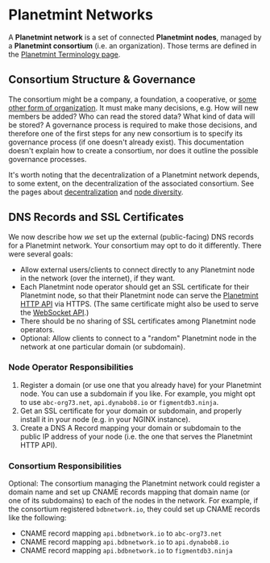 <!---
Copyright © 2020 Interplanetary Database Association e.V.,
Planetmint and IPDB software contributors.
SPDX-License-Identifier: (Apache-2.0 AND CC-BY-4.0)
Code is Apache-2.0 and docs are CC-BY-4.0
--->

# Planetmint Networks

A **Planetmint network** is a set of connected **Planetmint nodes**, managed by a **Planetmint consortium** (i.e. an organization). Those terms are defined in the [Planetmint Terminology page](https://docs.planetmint.io/en/latest/terminology.html).

## Consortium Structure & Governance

The consortium might be a company, a foundation, a cooperative, or [some other form of organization](https://en.wikipedia.org/wiki/Organizational_structure).
It must make many decisions, e.g. How will new members be added? Who can read the stored data? What kind of data will be stored?
A governance process is required to make those decisions, and therefore one of the first steps for any new consortium is to specify its governance process (if one doesn't already exist).
This documentation doesn't explain how to create a consortium, nor does it outline the possible governance processes.

It's worth noting that the decentralization of a Planetmint network depends,
to some extent, on the decentralization of the associated consortium. See the pages about [decentralization](https://docs.planetmint.io/en/latest/decentralized.html) and [node diversity](https://docs.planetmint.io/en/latest/diversity.html).

## DNS Records and SSL Certificates

We now describe how *we* set up the external (public-facing) DNS records for a Planetmint network. Your consortium may opt to do it differently.
There were several goals:

* Allow external users/clients to connect directly to any Planetmint node in the network (over the internet), if they want.
* Each Planetmint node operator should get an SSL certificate for their Planetmint node, so that their Planetmint node can serve the [Planetmint HTTP API](../api/http-client-server-api) via HTTPS. (The same certificate might also be used to serve the [WebSocket API](../api/websocket-event-stream-api).)
* There should be no sharing of SSL certificates among Planetmint node operators.
* Optional: Allow clients to connect to a "random" Planetmint node in the network at one particular domain (or subdomain).

### Node Operator Responsibilities

1. Register a domain (or use one that you already have) for your Planetmint node. You can use a subdomain if you like. For example, you might opt to use `abc-org73.net`, `api.dynabob8.io` or `figmentdb3.ninja`.
2. Get an SSL certificate for your domain or subdomain, and properly install it in your node (e.g. in your NGINX instance).
3. Create a DNS A Record mapping your domain or subdomain to the public IP address of your node (i.e. the one that serves the Planetmint HTTP API).

### Consortium Responsibilities

Optional: The consortium managing the Planetmint network could register a domain name and set up CNAME records mapping that domain name (or one of its subdomains) to each of the nodes in the network. For example, if the consortium registered `bdbnetwork.io`, they could set up CNAME records like the following:

* CNAME record mapping `api.bdbnetwork.io` to `abc-org73.net`
* CNAME record mapping `api.bdbnetwork.io` to `api.dynabob8.io`
* CNAME record mapping `api.bdbnetwork.io` to `figmentdb3.ninja`
